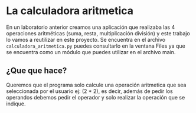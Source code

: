 # La calculadora aritmetica
En un laboratorio anterior creamos una aplicación que realizaba las 4 operaciones aritméticas (suma, resta, multiplicación división) y este trabajo lo vamos a reutilizar en este proyecto. Se encuentra en el archivo `calculadora_aritmetica.py` puedes consultarlo en la ventana Files ya que se encuentra como un módulo que puedes utilizar en el archivo main.

## ¿Que que hace?
Queremos que el programa solo calcule una operación aritmetica que sea seleccionada por el usuario ej: (2 * 2), es decir, además de pedir los operandos debemos pedir el operador y solo realizar la operación que se indique.
